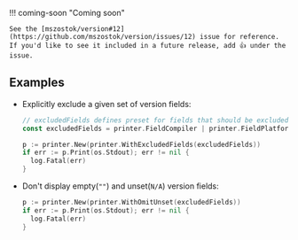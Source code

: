 !!! coming-soon "Coming soon"

    See the [mszostok/version#12](https://github.com/mszostok/version/issues/12) issue for reference. If you'd like to see it included in a future release, add 👍 under the issue.

## Examples

- Explicitly exclude a given set of version fields:

  ```go
  // excludedFields defines preset for fields that should be excluded in output.
  const excludedFields = printer.FieldCompiler | printer.FieldPlatform

  p := printer.New(printer.WithExcludedFields(excludedFields))
  if err := p.Print(os.Stdout); err != nil {
  	log.Fatal(err)
  }
  ```

- Don't display empty(`""`) and unset(`N/A`) version fields:

  ```go
  p := printer.New(printer.WithOmitUnset(excludedFields))
  if err := p.Print(os.Stdout); err != nil {
  	log.Fatal(err)
  }
  ```
